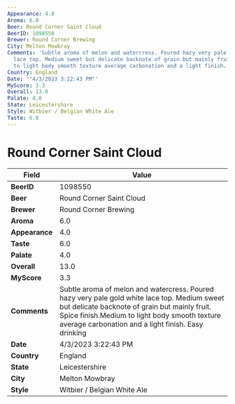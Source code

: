```yaml
---
Appearance: 4.0
Aroma: 6.0
Beer: Round Corner Saint Cloud
BeerID: 1098550
Brewer: Round Corner Brewing
City: Melton Mowbray
Comments: 'Subtle aroma of melon and watercress. Poured hazy very pale gold white
  lace top. Medium sweet but delicate backnote of grain but mainly fruit. Spice finish.Medium
  to light body smooth texture average carbonation and a light finish. Easy drinking '
Country: England
Date: '"4/3/2023 3:22:43 PM"'
MyScore: 3.3
Overall: 13.0
Palate: 4.0
State: Leicestershire
Style: Witbier / Belgian White Ale
Taste: 6.0
---
```


# Round Corner Saint Cloud

| Field         | Value |
|---------------|-------|
| **BeerID** | 1098550 |
| **Beer** | Round Corner Saint Cloud |
| **Brewer** | Round Corner Brewing |
| **Aroma** | 6.0 |
| **Appearance** | 4.0 |
| **Taste** | 6.0 |
| **Palate** | 4.0 |
| **Overall** | 13.0 |
| **MyScore** | 3.3 |
| **Comments** | Subtle aroma of melon and watercress. Poured hazy very pale gold white lace top. Medium sweet but delicate backnote of grain but mainly fruit. Spice finish.Medium to light body smooth texture average carbonation and a light finish. Easy drinking  |
| **Date** | 4/3/2023 3:22:43 PM |
| **Country** | England |
| **State** | Leicestershire |
| **City** | Melton Mowbray |
| **Style** | Witbier / Belgian White Ale |
